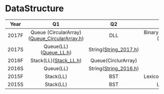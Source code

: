 # DataStructure
| Year  |                              Q1                              |                     Q2                      |                    Q3                    |
| :---: | :----------------------------------------------------------: | :-----------------------------------------: | :--------------------------------------: |
| 2017F | Queue (CircularArray) ([Queue_CircularArray.h](Code/Queue_CircularArray.hpp)) |                     DLL                     | Binary Search Tree ([BST.h](Code/BST.h)) |
| 2017S |           Queue(LL)([Queue_LL.h](Code/Queue_LL.h))           | String([String_2017.h](Code/String_2017.h)) |                   BST                    |
| 2016F |           Stack(LL)([Stack_LL.h](Code/Stack_LL.h))           |             Queue(CirclurArray)             |                   BST                    |
| 2016S |                          Queue(LL)                           |          String([String_2016.h]())          |                   BST                    |
| 2015F |                          Stack(LL)                           |                     BST                     |   Lexicon([Lexicon.h](Code/Lexicon.h))   |
| 2015S |                          Stack(LL)                           |                     BST                     |                 Lexicon                  |

